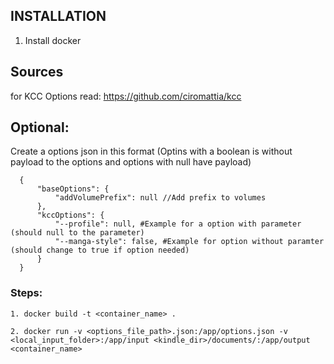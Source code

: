 ## INSTALLATION
1. Install docker

## Sources
for KCC Options read:
https://github.com/ciromattia/kcc

## Optional:
Create a options json in this format (Optins with a boolean is without payload to the options and options with null have payload)
```
  {
      "baseOptions": {
          "addVolumePrefix": null //Add prefix to volumes
      },
      "kccOptions": {
          "--profile": null, #Example for a option with parameter (should null to the parameter)
          "--manga-style": false, #Example for option without paramter (should change to true if option needed)
      }
  }
```

### Steps:
```
1. docker build -t <container_name> . 
```
```
2. docker run -v <options_file_path>.json:/app/options.json -v <local_input_folder>:/app/input <kindle_dir>/documents/:/app/output <container_name>
```